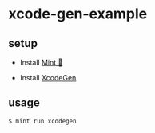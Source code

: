 # xcode-gen-example

## setup

- Install [Mint 🌱](https://github.com/yonaskolb/Mint)

- Install [XcodeGen](https://github.com/yonaskolb/XcodeGen)

## usage

```sh
$ mint run xcodegen
```
